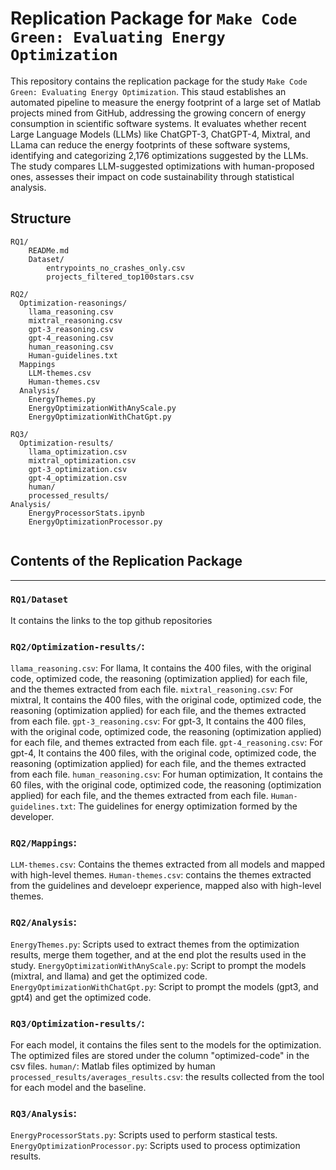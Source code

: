 # Replication Package for `Make Code Green: Evaluating Energy Optimization`
This repository contains the replication package for the study `Make Code Green: Evaluating Energy Optimization`.
This staud establishes an automated pipeline to measure the energy footprint of a large set of Matlab projects mined from GitHub, addressing the growing concern of energy consumption in scientific software systems.
It evaluates whether recent Large Language Models (LLMs) like ChatGPT-3, ChatGPT-4, Mixtral, and LLama can reduce the energy footprints of these software systems, identifying and categorizing 2,176 optimizations suggested by the LLMs.
The study compares LLM-suggested optimizations with human-proposed ones, assesses their impact on code sustainability through statistical analysis.

## Structure
```
RQ1/
    READMe.md
    Dataset/
        entrypoints_no_crashes_only.csv
        projects_filtered_top100stars.csv

RQ2/
  Optimization-reasonings/
    llama_reasoning.csv
    mixtral_reasoning.csv
    gpt-3_reasoning.csv
    gpt-4_reasoning.csv
    human_reasoning.csv
    Human-guidelines.txt
  Mappings
    LLM-themes.csv
    Human-themes.csv
  Analysis/
    EnergyThemes.py
    EnergyOptimizationWithAnyScale.py
    EnergyOptimizationWithChatGpt.py

RQ3/
  Optimization-results/
    llama_optimization.csv
    mixtral_optimization.csv
    gpt-3_optimization.csv
    gpt-4_optimization.csv
    human/
    processed_results/
Analysis/
    EnergyProcessorStats.ipynb
    EnergyOptimizationProcessor.py


```

## Contents of the Replication Package
---
###  `RQ1/Dataset`
It contains the links to the top github repositories

### `RQ2/Optimization-results/`:
`llama_reasoning.csv`: For llama, It contains the 400 files, with the original code, optimized code, the reasoning (optimization applied) for each file, and the themes extracted from each file. 
`mixtral_reasoning.csv`: For mixtral, It contains the 400 files, with the original code, optimized code, the reasoning (optimization applied) for each file, and the themes extracted from each file. 
`gpt-3_reasoning.csv`: For gpt-3, It contains the 400 files, with the original code, optimized code, the reasoning (optimization applied) for each file, and themes extracted from each file. 
`gpt-4_reasoning.csv`: For gpt-4, It contains the 400 files, with the original code, optimized code, the reasoning (optimization applied) for each file, and the themes extracted from each file. 
`human_reasoning.csv`: For human optimization, It contains the 60 files, with the original code, optimized code, the reasoning (optimization applied) for each file, and the themes extracted from each file. 
`Human-guidelines.txt`: The guidelines for energy optimization formed by the developer.

### `RQ2/Mappings`:
  `LLM-themes.csv`: Contains the themes extracted from all models and mapped with high-level themes.
  `Human-themes.csv`:  contains the themes extracted from the guidelines and develoepr experience, mapped also with high-level themes.

### `RQ2/Analysis`:
`EnergyThemes.py`: Scripts used to extract themes from the optimization results, merge them together, and at the end plot the results used in the study.
`EnergyOptimizationWithAnyScale.py`: Script to prompt the models (mixtral, and llama) and get the optimized code.
`EnergyOptimizationWithChatGpt.py`: Script to prompt the models (gpt3, and gpt4) and get the optimized code.

### `RQ3/Optimization-results/`: 
For each model, it contains the files sent to the models for the optimization. The optimized files are stored under the column "optimized-code" in the csv files. 
`human/`: Matlab files optimized by human
`processed_results/averages_results.csv`: the results collected from the tool for each model and the baseline.


### `RQ3/Analysis`:
`EnergyProcessorStats.py`: Scripts used to perform stastical tests.
`EnergyOptimizationProcessor.py`: Scripts used to process optimization results.
